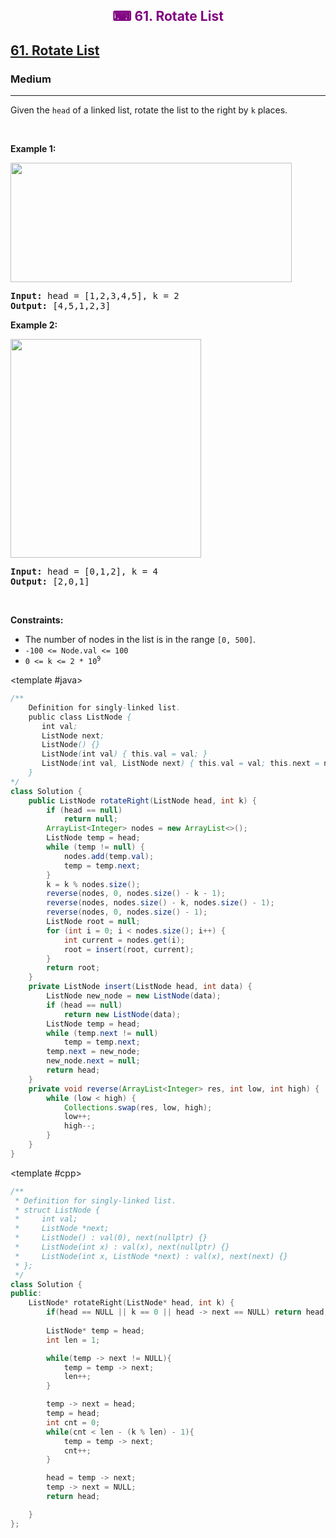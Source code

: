 <div align = "center">
<h style = "margin-bottom: 0px; margin-top: 0px; color : purple;" align = "center" class = "header">

## ⌨ 61. Rotate List

</h>
</div>

<h2><a href="https://leetcode.com/problems/rotate-list" target = "_blank">61. Rotate List</a></h2><h3>Medium</h3><hr><p>Given the <code>head</code> of a linked&nbsp;list, rotate the list to the right by <code>k</code> places.</p>

<p>&nbsp;</p>
<p><strong class="example">Example 1:</strong></p>
<img alt="" src="https://assets.leetcode.com/uploads/2020/11/13/rotate1.jpg" style="width: 450px; height: 191px;" />
<pre>
<strong>Input:</strong> head = [1,2,3,4,5], k = 2
<strong>Output:</strong> [4,5,1,2,3]
</pre>

<p><strong class="example">Example 2:</strong></p>
<img alt="" src="https://assets.leetcode.com/uploads/2020/11/13/roate2.jpg" style="width: 305px; height: 350px;" />
<pre>
<strong>Input:</strong> head = [0,1,2], k = 4
<strong>Output:</strong> [2,0,1]
</pre>

<p>&nbsp;</p>
<p><strong>Constraints:</strong></p>

<ul>
	<li>The number of nodes in the list is in the range <code>[0, 500]</code>.</li>
	<li><code>-100 <= Node.val <= 100</code></li>
	<li><code>0 <= k <= 2 * 10<sup>9</sup></code></li>
</ul>

<CodeTabs :languages="[
  { name: 'C++', slot: 'cpp' },
  { name: 'Java', slot: 'java' }
]">

<template #java>

```java
/**
    Definition for singly-linked list.
    public class ListNode {
       int val;
       ListNode next;
       ListNode() {}
       ListNode(int val) { this.val = val; }
       ListNode(int val, ListNode next) { this.val = val; this.next = next; }
    }
*/
class Solution {
    public ListNode rotateRight(ListNode head, int k) {
        if (head == null)
            return null;
        ArrayList<Integer> nodes = new ArrayList<>();
        ListNode temp = head;
        while (temp != null) {
            nodes.add(temp.val);
            temp = temp.next;
        }
        k = k % nodes.size();
        reverse(nodes, 0, nodes.size() - k - 1);
        reverse(nodes, nodes.size() - k, nodes.size() - 1);
        reverse(nodes, 0, nodes.size() - 1);
        ListNode root = null;
        for (int i = 0; i < nodes.size(); i++) {
            int current = nodes.get(i);
            root = insert(root, current);
        }
        return root;
    }
    private ListNode insert(ListNode head, int data) {
        ListNode new_node = new ListNode(data);
        if (head == null)
            return new ListNode(data);
        ListNode temp = head;
        while (temp.next != null)
            temp = temp.next;
        temp.next = new_node;
        new_node.next = null;
        return head;
    }
    private void reverse(ArrayList<Integer> res, int low, int high) {
        while (low < high) {
            Collections.swap(res, low, high);
            low++;
            high--;
        }
    }
}
```

</template>

<template #cpp>

```cpp
/**
 * Definition for singly-linked list.
 * struct ListNode {
 *     int val;
 *     ListNode *next;
 *     ListNode() : val(0), next(nullptr) {}
 *     ListNode(int x) : val(x), next(nullptr) {}
 *     ListNode(int x, ListNode *next) : val(x), next(next) {}
 * };
 */
class Solution {
public:
    ListNode* rotateRight(ListNode* head, int k) {
        if(head == NULL || k == 0 || head -> next == NULL) return head;
        
        ListNode* temp = head;
        int len = 1;

        while(temp -> next != NULL){
            temp = temp -> next;
            len++;
        }

        temp -> next = head;
        temp = head;
        int cnt = 0;
        while(cnt < len - (k % len) - 1){
            temp = temp -> next;
            cnt++;
        }

        head = temp -> next;
        temp -> next = NULL;
        return head;

    }
};
```

</template>

</CodeTabs>

